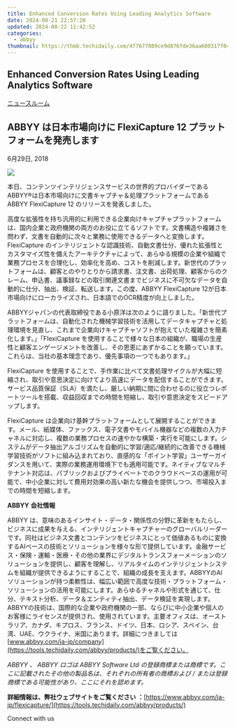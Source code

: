 ```yaml
---
title: Enhanced Conversion Rates Using Leading Analytics Software
date: 2024-08-21 22:57:20
updated: 2024-08-22 11:42:52
categories:
  - abbyy
thumbnail: https://thmb.techidaily.com/4f7677089ce9d876fde36aa600317f042b44ee73a802e442be2008c2b3992f0d.jpg
---
```


## Enhanced Conversion Rates Using Leading Analytics Software

[ニュースルーム](https://tools.techidaily.com/abbyy/products/)

## ABBYY は日本市場向けに FlexiCapture 12 プラットフォームを発売します

6月29日, 2018

![](https://content.abbyy.com/-/media/project/abbyy/abbyy/branchtemplates/shutterstock_1272462163_1296-x-729.jpg?h=729&iar=0&w=1296)

本日、コンテンツインテリジェンスサービスの世界的プロバイダーであるABBYY®は日本市場向けに文書キャプチャ＆処理プラットフォームである ABBYY FlexiCapture 12 のリリースを発表しました。

高度な拡張性を持ち汎用的に利用できる企業向けキャプチャプラットフォームは、国内企業と政府機関の両方のお役に立てるソフトです。文書構造や複雑さを問わず、文書を自動的に次々と業務に使用できるデータへと変換します。FlexiCapture のインテリジェントな認識技術、自動文書仕分、優れた拡張性とカスタマイズ性を備えたアーキテクチャによって、あらゆる規模の企業や組織で業務プロセスを合理化し、効率化を高め、コストを削減します。新世代のプラットフォームは、顧客とのやりとりから請求書、注文書、出荷処理、顧客からのクレーム、申込書、議事録などの取引関連文書までビジネスに不可欠なデータを自動的に仕分、抽出、検証、転送します。この度、ABBYY FlexiCapture 12が日本市場向けにローカライズされ、日本語でのOCR精度が向上しました。

ABBYYジャパンの代表取締役である小原洋は次のように語りました。「新世代プラットフォームは、自動化された機械学習技術を活用してデータキャプチャと処理環境を見直し、これまで企業向けキャプチャソフトが抱えていた複雑さを簡素化します。」「FlexiCapture を使用することで様々な日本の組織が、職場の生産性と顧客エンゲージメントを改善し、その恩恵にあずかることを願っています。これらは、当社の基本理念であり、優先事項の一つでもあります。」

FlexiCapture を使用することで、手作業に比べて文書処理サイクルが大幅に短縮され、取引や意思決定に向けてより高速にデータを配信することができます。サービス品質保証（SLA）を満たし、厳しい納期に間に合わせるのに役立つレポートツールを搭載、収益回収までの時間を短縮し、取引や意思決定をスピードアップします。

FlexiCapture は企業向け基幹プラットフォームとして展開することができます。メール、紙媒体、ファックス、電子文書やモバイル機器などの複数の入力チャネルに対応し、複数の業務プロセスの速やかな構築・実行を可能にします。システムがデータ抽出アルゴリズムを自動的に学習/適応/継続的に改善できる機械学習技術がソフトに組み込まれており、直感的な「ポイント学習」ユーザーガイダンスを用いて、実際の業務運用環境下でも適用可能です。ネイティブなマルチテナント対応は、パブリックおよびプライベートでのクラウドベースの運用が可能で、中小企業に対して費用対効果の高い新たな機会を提供しつつ、市場投入までの時間を短縮します。

**ABBYY** **会社情報**

ABBYY は、意味のあるインサイト・データ・関係性の分野に革新をもたらし、ビジネスに成果を与える、インテリジェントキャプチャーのグローバルリーダーです。同社はビジネス文書とコンテンツをビジネスにとって価値あるものに変換するAIベースの技術とソリューションを様々な形で提供しています。金融サービス・保険・運輸・医療・その他の業界にデジタルトランスフォーメーションのソリューションを提供し、顧客を理解し、リアルタイムのインテリジェントシステムを組織が提供できるようにすることで、組織の成長を支えます。ABBYYのAI ソリューションが持つ柔軟性は、幅広い範囲で高度な技術・プラットフォーム・ソリューションの活用を可能にします。あらゆるチャネルや形式を通じて、仕分、テキスト分析、データ＆エンティティ抽出、データ検証を実現します。ABBYYの技術は、国際的な企業や政府機関の一部、ならびに中小企業や個人のお客様にライセンスが提供され、使用されています。主要オフィスは、オーストラリア、カナダ、キプロス、フランス、ドイツ、日本、ロシア、スペイン、台湾、UAE、ウクライナ、米国にあります。詳細につきましては [www.abbyy.com/ja-jp/company](https://tools.techidaily.com/abbyy/products/)をご覧ください。

_ABBYY_ _、_ _ABBYY_ _ロゴは_ _ABBYY Software Ltd_ _の登録商標または商標です。ここに記載されたその他の製品名は、それぞれの所有者の商標および_ _/_ _または登録商標である可能性があり、ここにそれを認めます。_

**詳細情報は、弊社ウェブサイトをご覧ください** **：**[https://www.abbyy.com/ja-jp/flexicapture/](https://tools.techidaily.com/abbyy/products/)

Connect with us

<ins class="adsbygoogle"
     style="display:block"
     data-ad-format="autorelaxed"
     data-ad-client="ca-pub-7571918770474297"
     data-ad-slot="1223367746"></ins>



<ins class="adsbygoogle"
     style="display:block"
     data-ad-client="ca-pub-7571918770474297"
     data-ad-slot="8358498916"
     data-ad-format="auto"
     data-full-width-responsive="true"></ins>
